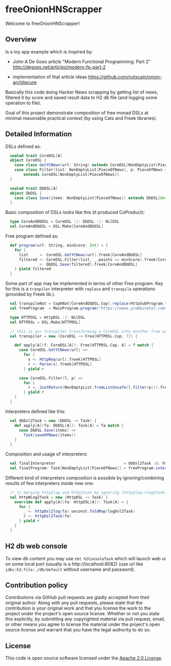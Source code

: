 # freeOnionHNScrapper #

Welcome to freeOnionHNScrapper!

## Overview

Is a toy app example which is inspired by:

- John A De Goes article "Modern Functional Programming: Part 2" http://degoes.net/articles/modern-fp-part-2

- implementation of that article ideas https://github.com/notxcain/onion-architecure

Basically this code doing Hacker News scrapping by getting list of news,
filtered it by score and saved result data to H2 db file (and logging some operation to file).

Goal of this project demonstrate composition of free monad DSLs at minimal reasonable practical context
(by using Cats and Freek libraries).

## Detailed Information

DSLs defined as:

```scala
  sealed trait CoreDSL[A]
  object CoreDSL {
    case class GetYCNews(url: String) extends CoreDSL[NonEmptyList[PieceOfNews]]
    case class Filter(list: NonEmptyList[PieceOfNews], p: PieceOfNews => Boolean)
        extends CoreDSL[NonEmptyList[PieceOfNews]]
  }

  sealed trait DbDSL[A]
  object DbDSL {
    case class Save(items: NonEmptyList[PieceOfNews]) extends DbDSL[Unit]
  }
```

Basic composition of DSLs looks like this (it produced CoProduct):

```scala
  type CoreAndDbDSL = CoreDSL :|: DbDSL :|: NilDSL
  val CoreAndDbDSL = DSL.Make[CoreAndDbDSL]
```

Free program defined as:

```scala
  def program(url: String, minScore: Int) = {
    for {
      list     <- CoreDSL.GetYCNews(url).freek[CoreAndDbDSL]
      filtered <- CoreDSL.Filter(list, _.points >= minScore).freek[CoreAndDbDSL]
      _        <- DbDSL.Save(filtered).freek[CoreAndDbDSL]
    } yield filtered
  }
```

Some part of app  may be implemented in terms of other Free program. Key for this is a
`tranpiler` interpreter with `replace` and `transpile` operations (provided by Freek lib.).

```scala
  val transpileNat = CopKNat[CoreAndDbDSL.Cop].replace(HttpSubProgram.transpiler)
  val freeProgram  = MainProgram.program("https://news.ycombinator.com", 10).transpile(transpileNat)

  type HTTPDSL = HttpDSL :|: NilDSL
  val HTTPDSL = DSL.Make[HTTPDSL]

  // this is our transpiler transforming a CoreDSL into another free program
  val transpiler = new (CoreDSL ~> Free[HTTPDSL.Cop, ?]) {

    def apply[A](f: CoreDSL[A]): Free[HTTPDSL.Cop, A] = f match {
      case CoreDSL.GetYCNews(url) =>
        for {
          s <- HttpReq(url).freek[HTTPDSL]
          r <- Parse(s).freek[HTTPDSL]
        } yield r

      case CoreDSL.Filter(l, p) =>
        for {
          r <- JustReturn(NonEmptyList.fromListUnsafe(l.filter(p))).freek[HTTPDSL]
        } yield r
    }
  }
```

Interpreters defined like this:

```scala
  val dbDsl2Task = new (DbDSL ~> Task) {
    def apply[A](fa: DbDSL[A]): Task[A] = fa match {
      case DbDSL.Save(items) =>
        Task(saveHYNews(items))
    }
  }
```

Composition and usage of interpreters:

```scala
  val finalInterpreter                              = dbDsl2Task :&: httpWLog2Task
  val finalProgram: Task[NonEmptyList[PieceOfNews]] = freeProgram.interpret(finalInterpreter)
```

Different kind of interpreters composition is possible by ignoring/combining results of few interpreters inside new one:

```scala
  // it merging http2log and http2task by ignoring (http2log->log2task) result
  val httpWLog2Task = new (HttpDSL ~> Task) {
    override def apply[A](fa: HttpDSL[A]): Task[A] = {
      for {
        _ <- httpDsl2log(fa).unconst.foldMap(logDsl2Task)
        r <- httpDsl2Task(fa)
      } yield r
    }
  }
```

## H2 db web console

To view db content you may use ```sbt h2ConsoleTask``` which will launch web ui on some local port
(usually is a http://localhost:8082)
(use url like ```jdbc:h2:file:./db/default``` without username and password).

## Contribution policy ##

Contributions via GitHub pull requests are gladly accepted from their original author. Along with any pull requests, please state that the contribution is your original work and that you license the work to the project under the project's open source license. Whether or not you state this explicitly, by submitting any copyrighted material via pull request, email, or other means you agree to license the material under the project's open source license and warrant that you have the legal authority to do so.

## License ##

This code is open source software licensed under the [Apache 2.0 License](http://www.apache.org/licenses/LICENSE-2.0).
